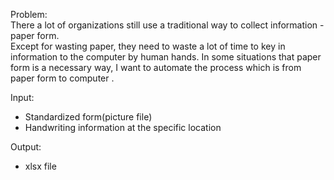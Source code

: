 Problem:  
  There a lot of organizations still use a traditional way to collect information - paper form.  
  Except for wasting paper, they need to waste a lot of time to key in information to the computer by human hands.
  In some situations that paper form is a necessary way, I want to automate the process which is from paper form to computer .
  
Input:
  * Standardized form(picture file)  
  * Handwriting information at the specific location  
 
Output:
  * xlsx file
  
